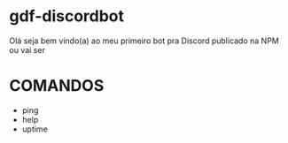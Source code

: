 # gdf-discordbot
Olá seja bem vindo(a) ao meu primeiro bot pra Discord publicado na NPM ou vai ser

# COMANDOS
- ping
- help
- uptime
